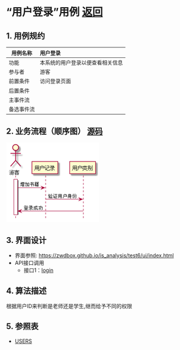 # “用户登录”用例 [返回](../README.md)

## 1. 用例规约
|用例名称|用户登录|
|-------|:-------------|
|功能|本系统的用户登录以便查看相关信息|
|参与者|游客|
|前置条件|访问登录页面|
|后置条件| |
|主事件流| |
|备选事件流| |

## 2. 业务流程（顺序图） [源码](src/login.puml)
![sequence1](./login.png) 

## 3. 界面设计
- 界面参照: https://zwdbox.github.io/is_analysis/test6/ui/index.html
- API接口调用
    - 接口1：[login](./interface/loginInterface.md) 
    
## 4. 算法描述
根据用户ID来判断是老师还是学生,继而给予不同的权限

## 5. 参照表

- [USERS](../sql.md/#USERS)
